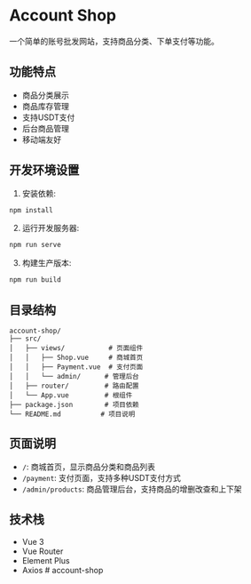 # Account Shop

一个简单的账号批发网站，支持商品分类、下单支付等功能。

## 功能特点

- 商品分类展示
- 商品库存管理
- 支持USDT支付
- 后台商品管理
- 移动端友好

## 开发环境设置

1. 安装依赖:
```bash
npm install
```

2. 运行开发服务器:
```bash
npm run serve
```

3. 构建生产版本:
```bash
npm run build
```

## 目录结构

```
account-shop/
├── src/
│   ├── views/           # 页面组件
│   │   ├── Shop.vue     # 商城首页
│   │   ├── Payment.vue  # 支付页面
│   │   └── admin/      # 管理后台
│   ├── router/         # 路由配置
│   └── App.vue         # 根组件
├── package.json        # 项目依赖
└── README.md          # 项目说明
```

## 页面说明

- `/`: 商城首页，显示商品分类和商品列表
- `/payment`: 支付页面，支持多种USDT支付方式
- `/admin/products`: 商品管理后台，支持商品的增删改查和上下架

## 技术栈

- Vue 3
- Vue Router
- Element Plus
- Axios
#   a c c o u n t - s h o p  
 